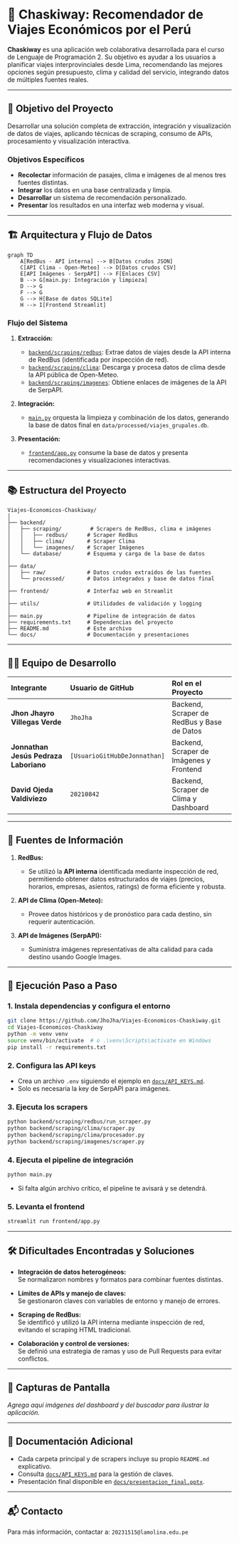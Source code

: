 # 🚌 Chaskiway: Recomendador de Viajes Económicos por el Perú

**Chaskiway** es una aplicación web colaborativa desarrollada para el curso de Lenguaje de Programación 2. Su objetivo es ayudar a los usuarios a planificar viajes interprovinciales desde Lima, recomendando las mejores opciones según presupuesto, clima y calidad del servicio, integrando datos de múltiples fuentes reales.

---

## 🎯 Objetivo del Proyecto

Desarrollar una solución completa de extracción, integración y visualización de datos de viajes, aplicando técnicas de scraping, consumo de APIs, procesamiento y visualización interactiva.

### Objetivos Específicos
- **Recolectar** información de pasajes, clima e imágenes de al menos tres fuentes distintas.
- **Integrar** los datos en una base centralizada y limpia.
- **Desarrollar** un sistema de recomendación personalizado.
- **Presentar** los resultados en una interfaz web moderna y visual.

---

## 🏗️ Arquitectura y Flujo de Datos

```mermaid
graph TD
    A[RedBus - API interna] --> B[Datos crudos JSON]
    C[API Clima - Open-Meteo] --> D[Datos crudos CSV]
    E[API Imágenes - SerpAPI] --> F[Enlaces CSV]
    B --> G[main.py: Integración y limpieza]
    D --> G
    F --> G
    G --> H[Base de datos SQLite]
    H --> I[Frontend Streamlit]
```

### Flujo del Sistema

1. **Extracción:**  
   - [`backend/scraping/redbus`](backend/scraping/redbus/): Extrae datos de viajes desde la API interna de RedBus (identificada por inspección de red).
   - [`backend/scraping/clima`](backend/scraping/clima/): Descarga y procesa datos de clima desde la API pública de Open-Meteo.
   - [`backend/scraping/imagenes`](backend/scraping/imagenes/): Obtiene enlaces de imágenes de la API de SerpAPI.

2. **Integración:**  
   - [`main.py`](main.py) orquesta la limpieza y combinación de los datos, generando la base de datos final en `data/processed/viajes_grupales.db`.

3. **Presentación:**  
   - [`frontend/app.py`](frontend/app.py) consume la base de datos y presenta recomendaciones y visualizaciones interactivas.

---

## 📚 Estructura del Proyecto

```
Viajes-Economicos-Chaskiway/
│
├── backend/
│   ├── scraping/         # Scrapers de RedBus, clima e imágenes
│   │   ├── redbus/      # Scraper RedBus
│   │   ├── clima/       # Scraper Clima
│   │   └── imagenes/    # Scraper Imágenes
│   └── database/        # Esquema y carga de la base de datos
│
├── data/
│   ├── raw/             # Datos crudos extraídos de las fuentes
│   └── processed/       # Datos integrados y base de datos final
│
├── frontend/            # Interfaz web en Streamlit
│
├── utils/               # Utilidades de validación y logging
│
├── main.py              # Pipeline de integración de datos
├── requirements.txt     # Dependencias del proyecto
├── README.md            # Este archivo
└── docs/                # Documentación y presentaciones
```

---

## 🧑‍💻 Equipo de Desarrollo

| Integrante | Usuario de GitHub | Rol en el Proyecto |
|:-----------|:------------------|:-------------------|
| **Jhon Jhayro Villegas Verde** | `JhoJha` | Backend, Scraper de RedBus y Base de Datos |
| **Jonnathan Jesús Pedraza Laboriano** | `[UsuarioGitHubDeJonnathan]` | Backend, Scraper de Imágenes y Frontend |
| **David Ojeda Valdiviezo** | `20210842` | Backend, Scraper de Clima y Dashboard |

---

## 🔑 Fuentes de Información

1. **RedBus:**  
   - Se utilizó la **API interna** identificada mediante inspección de red, permitiendo obtener datos estructurados de viajes (precios, horarios, empresas, asientos, ratings) de forma eficiente y robusta.

2. **API de Clima (Open-Meteo):**  
   - Provee datos históricos y de pronóstico para cada destino, sin requerir autenticación.

3. **API de Imágenes (SerpAPI):**  
   - Suministra imágenes representativas de alta calidad para cada destino usando Google Images.

---

## 🚀 Ejecución Paso a Paso

### 1. Instala dependencias y configura el entorno

```bash
git clone https://github.com/JhoJha/Viajes-Economicos-Chaskiway.git
cd Viajes-Economicos-Chaskiway
python -m venv venv
source venv/bin/activate  # o .\venv\Scripts\activate en Windows
pip install -r requirements.txt
```

### 2. Configura las API keys

- Crea un archivo `.env` siguiendo el ejemplo en [`docs/API_KEYS.md`](docs/API_KEYS.md).
- Solo es necesaria la key de SerpAPI para imágenes.

### 3. Ejecuta los scrapers

```bash
python backend/scraping/redbus/run_scraper.py
python backend/scraping/clima/scraper.py
python backend/scraping/clima/procesador.py
python backend/scraping/imagenes/scraper.py
```

### 4. Ejecuta el pipeline de integración

```bash
python main.py
```
- Si falta algún archivo crítico, el pipeline te avisará y se detendrá.

### 5. Levanta el frontend

```bash
streamlit run frontend/app.py
```

---

## 🛠️ Dificultades Encontradas y Soluciones

- **Integración de datos heterogéneos:**  
  Se normalizaron nombres y formatos para combinar fuentes distintas.

- **Límites de APIs y manejo de claves:**  
  Se gestionaron claves con variables de entorno y manejo de errores.

- **Scraping de RedBus:**  
  Se identificó y utilizó la API interna mediante inspección de red, evitando el scraping HTML tradicional.

- **Colaboración y control de versiones:**  
  Se definió una estrategia de ramas y uso de Pull Requests para evitar conflictos.

---

## 📸 Capturas de Pantalla

_Agrega aquí imágenes del dashboard y del buscador para ilustrar la aplicación._

---

## 📄 Documentación Adicional

- Cada carpeta principal y de scrapers incluye su propio `README.md` explicativo.
- Consulta [`docs/API_KEYS.md`](docs/API_KEYS.md) para la gestión de claves.
- Presentación final disponible en [`docs/presentacion_final.pptx`](docs/presentacion_final.pptx).

---

## 📬 Contacto

Para más información, contactar a: `20231515@lamolina.edu.pe`